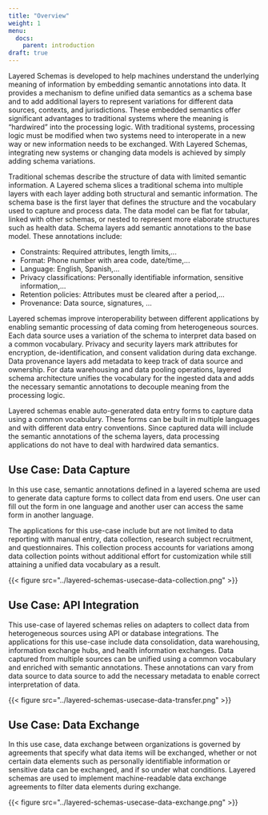 ```yaml
---
title: "Overview"
weight: 1
menu:
  docs:
    parent: introduction
draft: true
---
```


Layered Schemas is developed to help machines understand the
underlying meaning of information by embedding semantic annotations
into data. It provides a mechanism to define unified data semantics as
a schema base and to add additional layers to represent variations for
different data sources, contexts, and jurisdictions. These embedded
semantics offer significant advantages to traditional systems where
the meaning is “hardwired” into the processing logic. With traditional
systems, processing logic must be modified when two systems need to
interoperate in a new way or new information needs to be
exchanged. With Layered Schemas, integrating new systems or changing
data models is achieved by simply adding schema variations.

Traditional schemas describe the structure of data with limited
semantic information. A Layered schema slices a traditional schema
into multiple layers with each layer adding both structural and
semantic information. The schema base is the first layer that defines
the structure and the vocabulary used to capture and process data. The
data model can be flat for tabular, linked with other schemas, or
nested to represent more elaborate structures such as health
data. Schema layers add semantic annotations to the base model. These
annotations include:

 * Constraints: Required attributes, length limits,...
 * Format: Phone number with area code, date/time,...
 * Language: English, Spanish,...
 * Privacy classifications: Personally identifiable information, sensitive information,...
 * Retention policies: Attributes must be cleared after a period,...
 * Provenance: Data source, signatures, ... 
 
Layered schemas improve interoperability between different
applications by enabling semantic processing of data coming from
heterogeneous sources. Each data source uses a variation of the schema
to interpret data based on a common vocabulary. Privacy and security
layers mark attributes for encryption, de-identification, and consent
validation during data exchange. Data provenance layers add metadata
to keep track of data source and ownership. For data warehousing and
data pooling operations, layered schema architecture unifies the
vocabulary for the ingested data and adds the necessary semantic
annotations to decouple meaning from the processing logic.

Layered schemas enable auto-generated data entry forms to capture data
using a common vocabulary. These forms can be built in multiple
languages and with different data entry conventions. Since captured
data will include the semantic annotations of the schema layers, data
processing applications do not have to deal with hardwired data
semantics.

## Use Case: Data Capture

In this use case, semantic annotations defined in a layered schema are
used to generate data capture forms to collect data from end
users. One user can fill out the form in one language and another user
can access the same form in another language.

The applications for this use-case include but are not limited
to data reporting with manual entry, data collection, research subject
recruitment, and questionnaires. This collection process accounts for
variations among data collection points without additional effort for
customization while still attaining a unified data vocabulary as a
result.

{{< figure src="../layered-schemas-usecase-data-collection.png" >}}

## Use Case: API Integration

This use-case of layered schemas relies on adapters to collect data
from heterogeneous sources using API or database integrations. The
applications for this use-case include data consolidation, data
warehousing, information exchange hubs, and health information
exchanges. Data captured from multiple sources can be unified using a
common vocabulary and enriched with semantic annotations. These
annotations can vary from data source to data source to add the
necessary metadata to enable correct interpretation of data.

{{< figure src="../layered-schemas-usecase-data-transfer.png" >}}

## Use Case: Data Exchange

In this use case, data exchange between organizations is governed by
agreements that specify what data items will be exchanged, whether or
not certain data elements such as personally identifiable information
or sensitive data can be exchanged, and if so under what
conditions. Layered schemas are used to implement machine-readable
data exchange agreements to filter data elements during exchange.

{{< figure src="../layered-schemas-usecase-data-exchange.png" >}}
